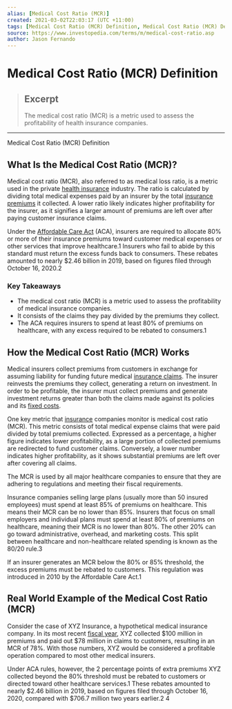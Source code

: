 ```yaml
---
alias: [Medical Cost Ratio (MCR)]
created: 2021-03-02T22:03:17 (UTC +11:00)
tags: [Medical Cost Ratio (MCR) Definition, Medical Cost Ratio (MCR) Definition]
source: https://www.investopedia.com/terms/m/medical-cost-ratio.asp
author: Jason Fernando
---
```


# Medical Cost Ratio (MCR) Definition

> ## Excerpt
> The medical cost ratio (MCR) is a metric used to assess the profitability of health insurance companies.

---

Medical Cost Ratio (MCR) Definition
## What Is the Medical Cost Ratio (MCR)?

Medical cost ratio (MCR), also referred to as medical loss ratio, is a metric used in the private [health insurance](https://www.investopedia.com/terms/h/healthinsurance.asp) industry. The ratio is calculated by dividing total medical expenses paid by an insurer by the total [insurance premiums](https://www.investopedia.com/terms/i/insurance-premium.asp) it collected. A lower ratio likely indicates higher profitability for the insurer, as it signifies a larger amount of premiums are left over after paying customer insurance claims.

Under the [Affordable Care Act](https://www.investopedia.com/terms/a/affordable-care-act.asp) (ACA), insurers are required to allocate 80% or more of their insurance premiums toward customer medical expenses or other services that improve healthcare.1 Insurers who fail to abide by this standard must return the excess funds back to consumers. These rebates amounted to nearly $2.46 billion in 2019, based on figures filed through October 16, 2020.2

### Key Takeaways

-   The medical cost ratio (MCR) is a metric used to assess the profitability of medical insurance companies.
-   It consists of the claims they pay divided by the premiums they collect.
-   The ACA requires insurers to spend at least 80% of premiums on healthcare, with any excess required to be rebated to consumers.1

## How the Medical Cost Ratio (MCR) Works

Medical insurers collect premiums from customers in exchange for assuming liability for funding future medical [insurance claims](https://www.investopedia.com/terms/i/insurance_claim.asp). The insurer reinvests the premiums they collect, generating a return on investment. In order to be profitable, the insurer must collect premiums and generate investment returns greater than both the claims made against its policies and its [fixed costs](https://www.investopedia.com/terms/f/fixedcost.asp).

One key metric that [insurance](https://www.investopedia.com/terms/i/insurance.asp) companies monitor is medical cost ratio (MCR). This metric consists of total medical expense claims that were paid divided by total premiums collected. Expressed as a percentage, a higher figure indicates lower profitability, as a large portion of collected premiums are redirected to fund customer claims. Conversely, a lower number indicates higher profitability, as it shows substantial premiums are left over after covering all claims. 

The MCR is used by all major healthcare companies to ensure that they are adhering to regulations and meeting their fiscal requirements.

Insurance companies selling large plans (usually more than 50 insured employees) must spend at least 85% of premiums on healthcare. This means their MCR can be no lower than 85%. Insurers that focus on small employers and individual plans must spend at least 80% of premiums on healthcare, meaning their MCR is no lower than 80%. The other 20% can go toward administrative, overhead, and marketing costs. This split between healthcare and non-healthcare related spending is known as the 80/20 rule.3

If an insurer generates an MCR below the 80% or 85% threshold, the excess premiums must be rebated to customers. This regulation was introduced in 2010 by the Affordable Care Act.1

## Real World Example of the Medical Cost Ratio (MCR)

Consider the case of XYZ Insurance, a hypothetical medical insurance company. In its most recent [fiscal year](https://www.investopedia.com/terms/f/fiscalyear.asp), XYZ collected $100 million in premiums and paid out $78 million in claims to customers, resulting in an MCR of 78%. With those numbers, XYZ would be considered a profitable operation compared to most other medical insurers. 

Under ACA rules, however, the 2 percentage points of extra premiums XYZ collected beyond the 80% threshold must be rebated to customers or directed toward other healthcare services.1 These rebates amounted to nearly $2.46 billion in 2019, based on figures filed through October 16, 2020, compared with $706.7 million two years earlier.2 4

